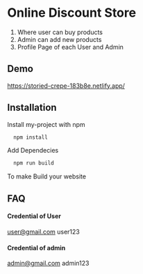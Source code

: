 
# Online Discount Store

1. Where user can buy products
2. Admin can add new products 
3. Profile Page of each User and Admin


## Demo

https://storied-crepe-183b8e.netlify.app/




## Installation

Install my-project with npm

```bash
  npm install 
```
Add Dependecies
```bash
  npm run build
```
To make Build your website
## FAQ

#### Credential of User

user@gmail.com
user123

#### Credential of admin

admin@gmail.com
admin123

